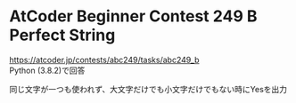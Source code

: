 # AtCoder Beginner Contest 249 B Perfect String  
https://atcoder.jp/contests/abc249/tasks/abc249_b  
Python (3.8.2)で回答  

同じ文字が一つも使われず、大文字だけでも小文字だけでもない時にYesを出力

